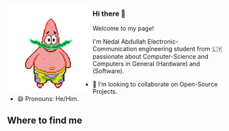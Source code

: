 <a target="blank"><img align="left" src="./patric1.gif" /></a>

### Hi there 👋

Welcome to my page!

I'm Nedal Abdullah Electronic-Communication engineering student from 🇱🇾
passionate about Computer-Science and Computers in General (Hardware) and (Software).

- 👯 I’m looking to collaborate on Open-Source Projects.
- 😄 Pronouns: He/Him.


## Where to find me

